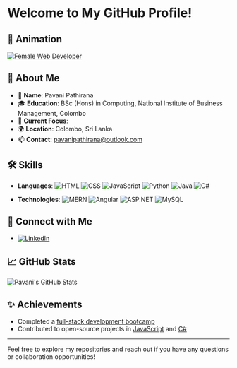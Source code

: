 # Welcome to My GitHub Profile!
## 🎨 Animation

[![Female Web Developer](https://your-image-host.com/path-to-preview-image.png)](https://iconscout.com/lottie-animation/female-web-developer-4563721)

## 👋 About Me
- 🌟 **Name**: Pavani Pathirana
- 🎓 **Education**: BSc (Hons) in Computing, National Institute of Business Management, Colombo
- 💼 **Current Focus**: 
- 🌍 **Location**: Colombo, Sri Lanka
- 📫 **Contact**: pavanipathirana@outlook.com

## 🛠 Skills
- **Languages**: 
  ![HTML](https://img.shields.io/badge/HTML-%23E34F26?logo=html5&logoColor=white&style=for-the-badge&link=https://developer.mozilla.org/en-US/docs/Web/HTML)
  ![CSS](https://img.shields.io/badge/CSS-%231572B6?logo=css3&logoColor=white&style=for-the-badge&link=https://developer.mozilla.org/en-US/docs/Web/CSS)
  ![JavaScript](https://img.shields.io/badge/JavaScript-%23F7DF1E?logo=javascript&logoColor=black&style=for-the-badge&link=https://developer.mozilla.org/en-US/docs/Web/JavaScript)
  ![Python](https://img.shields.io/badge/Python-%233776AB?logo=python&logoColor=white&style=for-the-badge&link=https://www.python.org)
  ![Java](https://img.shields.io/badge/Java-%23F7DF1E?logo=java&logoColor=white&style=for-the-badge&link=https://www.java.com)
  ![C#](https://img.shields.io/badge/C%23-%23239120?logo=csharp&logoColor=white&style=for-the-badge&link=https://docs.microsoft.com/en-us/dotnet/csharp/)

- **Technologies**: 
  ![MERN](https://img.shields.io/badge/MERN-%23000000?logo=mongodb&logoColor=47A248&style=for-the-badge)
  ![Angular](https://img.shields.io/badge/Angular-%23DD0031?logo=angular&logoColor=white&style=for-the-badge)
  ![ASP.NET](https://img.shields.io/badge/ASP.NET-%235C2D91?logo=aspdotnet&logoColor=white&style=for-the-badge)
  ![MySQL](https://img.shields.io/badge/MySQL-%234479A1?logo=mysql&logoColor=white&style=for-the-badge)




## 🔗 Connect with Me
- [![LinkedIn](https://img.shields.io/badge/LinkedIn-%230077B5?logo=linkedin&logoColor=white&style=flat-square)](https://www.linkedin.com/in/pavani-pathirana-2b6280213/)





## 📈 GitHub Stats
![Pavani's GitHub Stats](https://github-readme-stats.vercel.app/api?username=pavanipathirana&show_icons=true&hide_title=true&count_private=true&hide=prs&theme=default)

## ✨ Achievements
- Completed a [full-stack development bootcamp](https://github.com/your-repo-link)
- Contributed to open-source projects in [JavaScript](https://github.com/your-repo-link) and [C#](https://github.com/your-repo-link)

---

Feel free to explore my repositories and reach out if you have any questions or collaboration opportunities!
